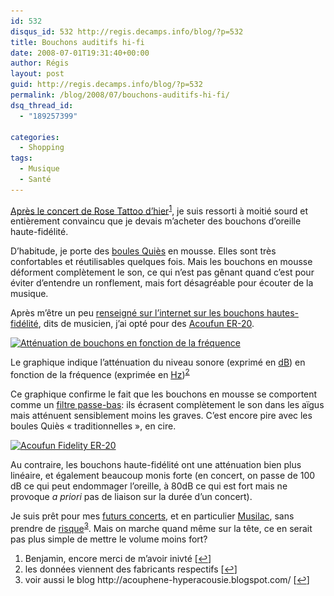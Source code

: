 ```yaml
---
id: 532
disqus_id: 532 http://regis.decamps.info/blog/?p=532
title: Bouchons auditifs hi-fi
date: 2008-07-01T19:31:40+00:00
author: Régis
layout: post
guid: http://regis.decamps.info/blog/?p=532
permalink: /blog/2008/07/bouchons-auditifs-hi-fi/
dsq_thread_id:
  - "189257399"

categories:
  - Shopping
tags:
  - Musique
  - Santé
---
```

[Après le concert de Rose Tattoo d’hier](http://friendfeed.com/e/3ea339cf-34c7-7522-779b-b4fdf16ffdd8/Je-vais-au-Trabendo-couter-Rose-Tattoo/)<sup><a href="#footnote_0_532" id="identifier_0_532" class="footnote-link footnote-identifier-link" title="Benjamin, encore merci de m’avoir inivt&eacute;">1</a></sup>, je suis ressorti à moitié sourd et entièrement convaincu que je devais m’acheter des bouchons d’oreille haute-fidélité.

D’habitude, je porte des [boules Quiès](http://www.quies.com/) en mousse. Elles sont très confortables et réutilisables quelques fois. Mais les bouchons en mousse déforment complètement le son, ce qui n’est pas gênant quand c’est pour éviter d’entendre un ronflement, mais fort désagréable pour écouter de la musique.

Après m’être un peu [renseigné sur l’internet sur les bouchons hautes-fidélité](http://www.mikaelcarissimo.com/?p=92), dits de musicien, j’ai opté pour des [Acoufun ER-20](http://www.acoufun.com/boutique/achat/produit_details.php?id=10).
  
<!--more-->


  
[<img src="/blog/wp-content/uploads/2008/07/attenuation_des_bouchons_auditifs-300x203.png" alt="Atténuation de bouchons en fonction de la fréquence" title="attenuation des bouchons auditifs" width="300" height="203" class="alignleft size-medium wp-image-536" srcset="/blog/wp-content/uploads/2008/07/attenuation_des_bouchons_auditifs-300x203.png 300w, /blog/wp-content/uploads/2008/07/attenuation_des_bouchons_auditifs.png 673w" sizes="(max-width: 300px) 100vw, 300px" />](/blog/wp-content/uploads/2008/07/attenuation_des_bouchons_auditifs.png)
  
Le graphique indique l’atténuation du niveau sonore (exprimé en [dB](http://http://fr.wikipedia.org/wiki/Decibel)) en fonction de la fréquence (exprimée en [Hz](http://http://fr.wikipedia.org/wiki/Hertz))<sup><a href="#footnote_1_532" id="identifier_1_532" class="footnote-link footnote-identifier-link" title="les donn&eacute;es viennent des fabricants respectifs">2</a></sup>

Ce graphique confirme le fait que les bouchons en mousse se comportent comme un [filtre passe-bas](http://fr.wikipedia.org/wiki/Passe-bas): ils écrasent complètement le son dans les aïgus mais atténuent sensiblement moins les graves. C’est encore pire avec les boules Quiès « traditionnelles », en cire. 

[<img src="/blog/wp-content/uploads/2008/07/img_1788-224x300.jpg" alt="Acoufun Fidelity ER-20" title="Bouchon Acoufun ER-20" width="224" height="300" class="alignright size-medium wp-image-533" srcset="/blog/wp-content/uploads/2008/07/img_1788-224x300.jpg 224w, /blog/wp-content/uploads/2008/07/img_1788.jpg 660w" sizes="(max-width: 224px) 100vw, 224px" />](/blog/wp-content/uploads/2008/07/img_1788.jpg)
  
Au contraire, les bouchons haute-fidélité ont une atténuation bien plus linéaire, et également beaucoup monis forte (en concert, on passe de 100 dB ce qui peut endommager l’oreille, à 80dB ce qui est fort mais ne provoque _a priori_ pas de liaison sur la durée d’un concert).

Je suis prêt pour mes [futurs concerts](http://www.lastfm.fr/event/527871), et en particulier [Musilac](http://www.lastfm.fr/event/527871), sans prendre de [risque](http://www.rfc1149.net/blog/2005/06/05/cela_n_arrive_pas_qu_aux_autres_1/)<sup><a href="#footnote_2_532" id="identifier_2_532" class="footnote-link footnote-identifier-link" title="voir aussi le blog http://acouphene-hyperacousie.blogspot.com/">3</a></sup>. Mais on marche quand même sur la tête, ce en serait pas plus simple de mettre le volume moins fort?

<ol class="footnotes">
  <li id="footnote_0_532" class="footnote">
    Benjamin, encore merci de m’avoir inivté [<a href="#identifier_0_532" class="footnote-link footnote-back-link">&#8617;</a>]
  </li>
  <li id="footnote_1_532" class="footnote">
    les données viennent des fabricants respectifs [<a href="#identifier_1_532" class="footnote-link footnote-back-link">&#8617;</a>]
  </li>
  <li id="footnote_2_532" class="footnote">
    voir aussi le blog http://acouphene-hyperacousie.blogspot.com/ [<a href="#identifier_2_532" class="footnote-link footnote-back-link">&#8617;</a>]
  </li>
</ol>
